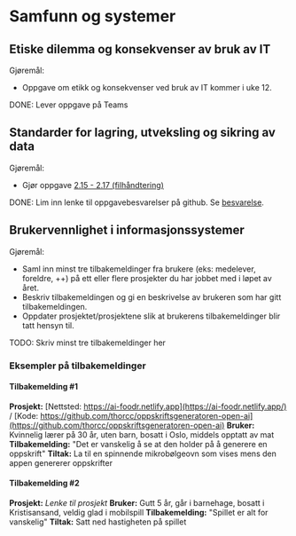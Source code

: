 # Samfunn og systemer

## Etiske dilemma og konsekvenser av bruk av IT

Gjøremål:

- Oppgave om etikk og konsekvenser ved bruk av IT kommer i uke 12.

DONE: Lever oppgave på Teams

## Standarder for lagring, utveksling og sikring av data

Gjøremål:

- Gjør oppgave [2.15 - 2.17 (filhåndtering)](https://it2.thorcc.no/databehandling-og-algoritmer/filhandtering#oppgaver)

DONE: Lim inn lenke til oppgavebesvarelser på github.
Se [besvarelse](../oppgaver/databehandling/uke3/README.md).

## Brukervennlighet i informasjonssystemer

Gjøremål:

- Saml inn minst tre tilbakemeldinger fra brukere (eks: medelever, foreldre, ++) på ett eller flere prosjekter du har jobbet med i løpet av året.
- Beskriv tilbakemeldingen og gi en beskrivelse av brukeren som har gitt tilbakemeldingen.
- Oppdater prosjektet/prosjektene slik at brukerens tilbakemeldinger blir tatt hensyn til.

TODO: Skriv minst tre tilbakemeldinger her

### Eksempler på tilbakemeldinger

#### Tilbakemelding #1

**Prosjekt:** [Nettsted: https://ai-foodr.netlify.app](https://ai-foodr.netlify.app/) / [Kode: https://github.com/thorcc/oppskriftsgeneratoren-open-ai](https://github.com/thorcc/oppskriftsgeneratoren-open-ai)
**Bruker:** Kvinnelig lærer på 30 år, uten barn, bosatt i Oslo, middels opptatt av mat
**Tilbakemelding:** "Det er vanskelig å se at den holder på å generere en oppskrift"
**Tiltak:** La til en spinnende mikrobølgeovn som vises mens den appen genererer oppskrifter

#### Tilbakemelding #2

**Prosjekt:** *Lenke til prosjekt*
**Bruker:** Gutt 5 år, går i barnehage, bosatt i Kristisansand, veldig glad i mobilspill
**Tilbakemelding:** "Spillet er alt for vanskelig"
**Tiltak:** Satt ned hastigheten på spillet
